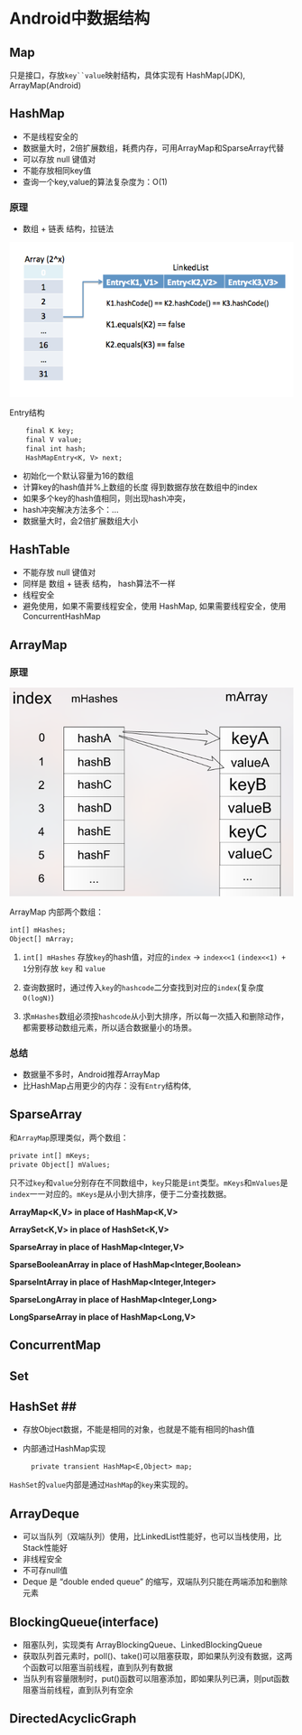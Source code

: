 # Android中数据结构 #

## Map ##
只是接口，存放`key``value`映射结构，具体实现有 HashMap(JDK), ArrayMap(Android)

## HashMap ##
* 不是线程安全的
* 数据量大时，2倍扩展数组，耗费内存，可用ArrayMap和SparseArray代替
* 可以存放 null 键值对
* 不能存放相同key值
* 查询一个key,value的算法复杂度为：O(1)

### 原理 ###
* 数组 + 链表 结构，拉链法
<img src="hashmap-entry-impl.png">

Entry结构
	
		final K key;  
		final V value;  
		final int hash;  
		HashMapEntry<K, V> next;

* 初始化一个默认容量为16的数组
* 计算key的hash值并%上数组的长度 得到数据存放在数组中的index
* 如果多个key的hash值相同，则出现hash冲突，
* hash冲突解决方法多个：...
* 数据量大时，会2倍扩展数组大小

## HashTable ###
* 不能存放 null 键值对
* 同样是 数组 + 链表 结构， hash算法不一样
* 线程安全
* 避免使用，如果不需要线程安全，使用 HashMap, 如果需要线程安全，使用 ConcurrentHashMap

## ArrayMap ###

### 原理 ###
<img src="arraymap_1.png">

ArrayMap 内部两个数组：

    int[] mHashes;
    Object[] mArray;

1. `int[] mHashes` 存放`key`的hash值，对应的`index` -> `index<<1` `(index<<1) + 1`分别存放 `key` 和 `value`

1. 查询数据时，通过传入`key`的`hashcode`二分查找到对应的`index`(复杂度`O(logN)`)

1. 求`mHashes`数组必须按`hashcode`从小到大排序，所以每一次插入和删除动作，都需要移动数组元素，所以适合数据量小的场景。

### 总结 ###

* 数据量不多时，Android推荐ArrayMap
* 比HashMap占用更少的内存：没有`Entry`结构体,

## SparseArray ##

和`ArrayMap`原理类似，两个数组：

    private int[] mKeys;
    private Object[] mValues;
    
 只不过`key`和`value`分别存在不同数组中，`key`只能是`int`类型。`mKeys`和`mValues`是`index`一一对应的。`mKeys`是从小到大排序，便于二分查找数据。


**ArrayMap<K,V> in place of HashMap<K,V>**

**ArraySet<K,V> in place of HashSet<K,V>**

**SparseArray<V> in place of HashMap<Integer,V>**

**SparseBooleanArray in place of HashMap<Integer,Boolean>**

**SparseIntArray in place of HashMap<Integer,Integer>**

**SparseLongArray in place of HashMap<Integer,Long>**

**LongSparseArray<V> in place of HashMap<Long,V>**

## ConcurrentMap ##

## Set ##

## HashSet ## 
* 存放Object数据，不能是相同的对象，也就是不能有相同的hash值
* 内部通过HashMap实现


		private transient HashMap<E,Object> map;

`HashSet`的`value`内部是通过`HashMap`的`key`来实现的。

## ArrayDeque ##
* 可以当队列（双端队列）使用，比LinkedList性能好，也可以当栈使用，比Stack性能好
* 非线程安全
* 不可存null值
* Deque 是 “double ended queue” 的缩写，双端队列只能在两端添加和删除元素

## BlockingQueue(interface) ##
* 阻塞队列，实现类有 ArrayBlockingQueue、LinkedBlockingQueue
* 获取队列首元素时，poll()、take()可以阻塞获取，即如果队列没有数据，这两个函数可以阻塞当前线程，直到队列有数据
* 当队列有容量限制时，put()函数可以阻塞添加，即如果队列已满，则put函数阻塞当前线程，直到队列有空余

## DirectedAcyclicGraph ##